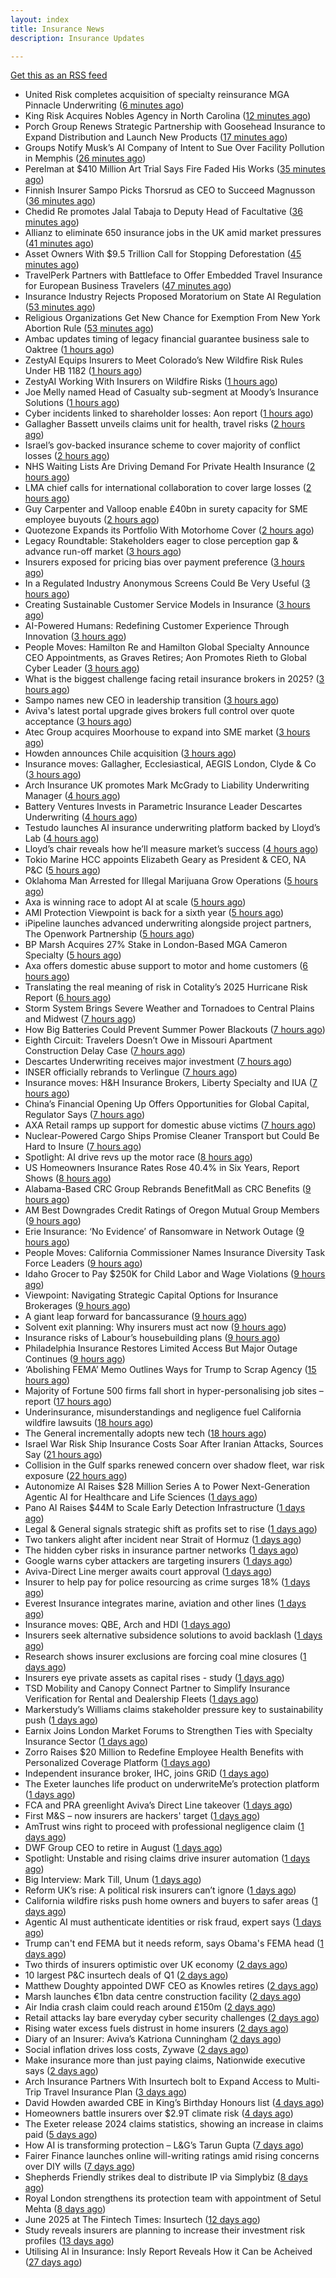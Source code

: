 ```yaml
---
layout: index
title: Insurance News
description: Insurance Updates

---
```


[Get this as an RSS feed](/insurance.rss)

<!-- news_marker starts -->
- United Risk completes acquisition of specialty reinsurance MGA Pinnacle Underwriting ([6 minutes ago](https://www.reinsurancene.ws/united-risk-completes-acquisition-of-specialty-reinsurance-mga-pinnacle-underwriting/))
- King Risk Acquires Nobles Agency in North Carolina ([12 minutes ago](https://www.insurancejournal.com/news/southeast/2025/06/18/828354.htm))
- Porch Group Renews Strategic Partnership with Goosehead Insurance to Expand Distribution and Launch New Products ([17 minutes ago](https://www.insurtechinsights.com/porch-group-renews-strategic-partnership-with-goosehead-insurance-to-expand-distribution-and-launch-new-products/))
- Groups Notify Musk’s AI Company of Intent to Sue Over Facility Pollution in Memphis ([26 minutes ago](https://www.insurancejournal.com/news/southeast/2025/06/18/828344.htm))
- Perelman at $410 Million Art Trial Says Fire Faded His Works ([35 minutes ago](https://www.insurancejournal.com/news/national/2025/06/18/828330.htm))
- Finnish Insurer Sampo Picks Thorsrud as CEO to Succeed Magnusson ([36 minutes ago](https://www.insurancejournal.com/news/international/2025/06/18/828332.htm))
- Chedid Re promotes Jalal Tabaja to Deputy Head of Facultative ([36 minutes ago](https://www.reinsurancene.ws/chedid-re-promotes-jalal-tabaja-to-deputy-head-of-facultative/))
- Allianz to eliminate 650 insurance jobs in the UK amid market pressures ([41 minutes ago](https://www.insurancebusinessmag.com/uk/news/breaking-news/allianz-to-eliminate-650-insurance-jobs-in-the-uk-amid-market-pressures-539551.aspx))
- Asset Owners With $9.5 Trillion Call for Stopping Deforestation ([45 minutes ago](https://www.insurancejournal.com/news/international/2025/06/18/828319.htm))
- TravelPerk Partners with Battleface to Offer Embedded Travel Insurance for European Business Travelers ([47 minutes ago](https://www.insurtechinsights.com/travelperk-partners-with-battleface-to-offer-embedded-travel-insurance-for-european-business-travelers/))
- Insurance Industry Rejects Proposed Moratorium on State AI Regulation ([53 minutes ago](https://www.insurancejournal.com/news/national/2025/06/18/828264.htm))
- Religious Organizations Get New Chance for Exemption From New York Abortion Rule ([53 minutes ago](https://www.insurancejournal.com/news/east/2025/06/18/828317.htm))
- Ambac updates timing of legacy financial guarantee business sale to Oaktree ([1 hours ago](https://www.reinsurancene.ws/ambac-updates-timing-of-legacy-financial-guarantee-business-sale-to-oaktree/))
- ZestyAI Equips Insurers to Meet Colorado’s New Wildfire Risk Rules Under HB 1182 ([1 hours ago](https://www.insurtechinsights.com/zestyai-equips-insurers-to-meet-colorados-new-wildfire-risk-rules-under-hb-1182/))
- ZestyAI Working With Insurers on Wildfire Risks ([1 hours ago](https://insurance-edge.net/2025/06/18/zestyai-working-with-insurers-on-wildfire-risks/))
- Joe Melly named Head of Casualty sub-segment at Moody’s Insurance Solutions ([1 hours ago](https://www.reinsurancene.ws/joe-melly-named-head-of-casualty-sub-segment-at-moodys-insurance-solutions/))
- Cyber incidents linked to shareholder losses: Aon report ([1 hours ago](https://www.insurancebusinessmag.com/uk/news/cyber/cyber-incidents-linked-to-shareholder-losses-aon-report-539536.aspx))
- Gallagher Bassett unveils claims unit for health, travel risks ([2 hours ago](https://www.insurancebusinessmag.com/uk/news/claims/gallagher-bassett-unveils-claims-unit-for-health-travel-risks-539533.aspx))
- Israel’s gov-backed insurance scheme to cover majority of conflict losses ([2 hours ago](https://www.reinsurancene.ws/israels-gov-backed-insurance-scheme-to-cover-majority-of-conflict-losses/))
- NHS Waiting Lists Are Driving Demand For Private Health Insurance ([2 hours ago](https://insurance-edge.net/2025/06/18/nhs-waiting-lists-are-driving-demand-for-private-health-insurance/))
- LMA chief calls for international collaboration to cover large losses ([2 hours ago](https://www.postonline.co.uk/news/7957962/lma-chief-calls-for-international-collaboration-to-cover-large-losses))
- Guy Carpenter and Valloop enable £40bn in surety capacity for SME employee buyouts ([2 hours ago](https://www.reinsurancene.ws/guy-carpenter-and-valloop-enable-40bn-in-surety-capacity-for-sme-employee-buyouts/))
- Quotezone Expands its Portfolio With Motorhome Cover ([2 hours ago](https://insurance-edge.net/2025/06/18/quotezone-expands-its-portfolio-with-motorhome-cover/))
- Legacy Roundtable: Stakeholders eager to close perception gap & advance run-off market ([3 hours ago](https://www.reinsurancene.ws/legacy-roundtable-stakeholders-eager-to-close-perception-gap-advance-run-off-market/))
- Insurers exposed for pricing bias over payment preference ([3 hours ago](https://www.postonline.co.uk/news/7957958/insurers-exposed-for-pricing-bias-over-payment-preference))
- In a Regulated Industry Anonymous Screens Could Be Very Useful ([3 hours ago](https://insurance-edge.net/2025/06/18/in-a-regulated-industry-anonymous-screens-could-be-very-useful/))
- Creating Sustainable Customer Service Models in Insurance ([3 hours ago](https://insurance-edge.net/2025/06/18/creating-sustainable-customer-service-models-in-insurance/))
- AI-Powered Humans: Redefining Customer Experience Through Innovation ([3 hours ago](https://insurance-edge.net/2025/06/18/ai-powered-humans-redefining-customer-experience-through-innovation/))
- People Moves: Hamilton Re and Hamilton Global Specialty Announce CEO Appointments, as Graves Retires; Aon Promotes Rieth to Global Cyber Leader ([3 hours ago](https://www.insurancejournal.com/news/international/2025/06/18/827990.htm))
- What is the biggest challenge facing retail insurance brokers in 2025? ([3 hours ago](https://www.insurancebusinessmag.com/uk/tv/what-is-the-biggest-challenge-facing-retail-insurance-brokers-in-2025-539514.aspx))
- Sampo names new CEO in leadership transition ([3 hours ago](https://www.insurancebusinessmag.com/uk/news/breaking-news/sampo-names-new-ceo-in-leadership-transition-539513.aspx))
- Aviva's latest portal upgrade gives brokers full control over quote acceptance ([3 hours ago](https://www.insurancebusinessmag.com/uk/news/breaking-news/avivas-latest-portal-upgrade-gives-brokers-full-control-over-quote-acceptance-539512.aspx))
- Atec Group acquires Moorhouse to expand into SME market ([3 hours ago](https://www.insurancebusinessmag.com/uk/news/sme/atec-group-acquires-moorhouse-to-expand-into-sme-market-539511.aspx))
- Howden announces Chile acquisition ([3 hours ago](https://www.insurancebusinessmag.com/uk/news/breaking-news/howden-announces-chile-acquisition-539510.aspx))
- Insurance moves: Gallagher, Ecclesiastical, AEGIS London, Clyde & Co ([3 hours ago](https://www.insurancebusinessmag.com/uk/news/breaking-news/insurance-moves-gallagher-ecclesiastical-aegis-london-clyde-and-co-539509.aspx))
- Arch Insurance UK promotes Mark McGrady to Liability Underwriting Manager ([4 hours ago](https://www.reinsurancene.ws/arch-insurance-uk-promotes-mark-mcgrady-to-liability-underwriting-manager/))
- Battery Ventures Invests in Parametric Insurance Leader Descartes Underwriting ([4 hours ago](https://www.insurtechinsights.com/battery-ventures-invests-in-parametric-insurance-leader-descartes-underwriting/))
- Testudo launches AI insurance underwriting platform backed by Lloyd’s Lab ([4 hours ago](https://www.reinsurancene.ws/testudo-launches-ai-insurance-underwriting-platform-backed-by-lloyds-lab/))
- Lloyd’s chair reveals how he’ll measure market’s success ([4 hours ago](https://www.postonline.co.uk/news/7957960/lloyd%E2%80%99s-chair-reveals-how-he%E2%80%99ll-measure-market%E2%80%99s-success))
- Tokio Marine HCC appoints Elizabeth Geary as President & CEO, NA P&C ([5 hours ago](https://www.reinsurancene.ws/tokio-marine-hcc-appoints-elizabeth-geary-as-president-ceo-na-pc/))
- Oklahoma Man Arrested for Illegal Marijuana Grow Operations ([5 hours ago](https://www.insurancejournal.com/news/southcentral/2025/06/18/828242.htm))
- Axa is winning race to adopt AI at scale ([5 hours ago](https://www.postonline.co.uk/technology/7957945/axa-is-winning-race-to-adopt-ai-at-scale))
- AMI Protection Viewpoint is back for a sixth year ([5 hours ago](https://ifamagazine.com/ami-protection-viewpoint-is-back-for-a-sixth-year/))
- iPipeline launches advanced underwriting alongside project partners, The Openwork Partnership ([5 hours ago](https://ifamagazine.com/ipipeline-launches-advanced-underwriting-alongside-project-partners-the-openwork-partnership/))
- BP Marsh Acquires 27% Stake in London-Based MGA Cameron Specialty ([5 hours ago](https://www.insurtechinsights.com/bp-marsh-acquires-27-stake-in-london-based-mga-cameron-specialty/))
- Axa offers domestic abuse support to motor and home customers ([6 hours ago](https://www.postonline.co.uk/personal/7957956/axa-offers-domestic-abuse-support-to-motor-and-home-customers))
- Translating the real meaning of risk in Cotality’s 2025 Hurricane Risk Report ([6 hours ago](https://www.insurancejournal.com/blogs/cotality/2025/06/18/828199.htm))
- Storm System Brings Severe Weather and Tornadoes to Central Plains and Midwest ([7 hours ago](https://www.insurancejournal.com/news/midwest/2025/06/18/828265.htm))
- How Big Batteries Could Prevent Summer Power Blackouts ([7 hours ago](https://www.insurancejournal.com/news/southcentral/2025/06/18/828233.htm))
- Eighth Circuit: Travelers Doesn’t Owe in Missouri Apartment Construction Delay Case ([7 hours ago](https://www.insurancejournal.com/news/midwest/2025/06/18/828274.htm))
- Descartes Underwriting receives major investment ([7 hours ago](https://www.insurancebusinessmag.com/uk/news/breaking-news/descartes-underwriting-receives-major-investment-539485.aspx))
- INSER officially rebrands to Verlingue ([7 hours ago](https://www.insurancebusinessmag.com/uk/news/breaking-news/inser-officially-rebrands-to-verlingue-539484.aspx))
- Insurance moves: H&H Insurance Brokers, Liberty Specialty and IUA ([7 hours ago](https://www.insurancebusinessmag.com/uk/news/breaking-news/insurance-moves-handh-insurance-brokers-liberty-specialty-and-iua-539482.aspx))
- China’s Financial Opening Up Offers Opportunities for Global Capital, Regulator Says ([7 hours ago](https://www.insurancejournal.com/news/international/2025/06/18/828294.htm))
- AXA Retail ramps up support for domestic abuse victims ([7 hours ago](https://www.insurancebusinessmag.com/uk/news/breaking-news/axa-retail-ramps-up-support-for-domestic-abuse-victims-539480.aspx))
- Nuclear-Powered Cargo Ships Promise Cleaner Transport but Could Be Hard to Insure ([7 hours ago](https://www.insurancejournal.com/news/international/2025/06/18/828288.htm))
- Spotlight: AI drive revs up the motor race ([8 hours ago](https://www.postonline.co.uk/market-access/motor/7957880/spotlight-ai-drive-revs-up-the-motor-race))
- US Homeowners Insurance Rates Rose 40.4% in Six Years, Report Shows ([8 hours ago](https://www.insurancejournal.com/news/national/2025/06/18/828245.htm))
- Alabama-Based CRC Group Rebrands BenefitMall as CRC Benefits ([9 hours ago](https://www.insurancejournal.com/news/southeast/2025/06/18/828166.htm))
- AM Best Downgrades Credit Ratings of Oregon Mutual Group Members ([9 hours ago](https://www.insurancejournal.com/news/west/2025/06/18/828220.htm))
- Erie Insurance: ‘No Evidence’ of Ransomware in Network Outage ([9 hours ago](https://www.insurancejournal.com/news/east/2025/06/18/828269.htm))
- People Moves: California Commissioner Names Insurance Diversity Task Force Leaders ([9 hours ago](https://www.insurancejournal.com/news/west/2025/06/18/827410.htm))
- Idaho Grocer to Pay $250K for Child Labor and Wage Violations ([9 hours ago](https://www.insurancejournal.com/news/west/2025/06/18/828041.htm))
- Viewpoint: Navigating Strategic Capital Options for Insurance Brokerages ([9 hours ago](https://www.insurancejournal.com/news/international/2025/06/18/828137.htm))
- A giant leap forward for bancassurance ([9 hours ago](https://www.postonline.co.uk/personal/7957680/a-giant-leap-forward-for-bancassurance))
- Solvent exit planning: Why insurers must act now ([9 hours ago](https://www.postonline.co.uk/regulation/7957855/solvent-exit-planning-why-insurers-must-act-now))
- Insurance risks of Labour’s housebuilding plans ([9 hours ago](https://www.postonline.co.uk/commercial/7957863/insurance-risks-of-labour%E2%80%99s-housebuilding-plans))
- Philadelphia Insurance Restores Limited Access But Major Outage Continues ([9 hours ago](https://www.insurancejournal.com/news/east/2025/06/18/828281.htm))
- ‘Abolishing FEMA’ Memo Outlines Ways for Trump to Scrap Agency ([15 hours ago](https://www.insurancejournal.com/news/national/2025/06/17/828249.htm))
- Majority of Fortune 500 firms fall short in hyper-personalising job sites – report ([17 hours ago](https://www.insurancebusinessmag.com/uk/business-strategy/majority-of-fortune-500-firms-fall-short-in-hyperpersonalising-job-sites--report-539448.aspx))
- Underinsurance, misunderstandings and negligence fuel California wildfire lawsuits ([18 hours ago](https://www.dig-in.com/news/underinsurance-negligence-fuel-california-wildfire-lawsuits))
- The General incrementally adopts new tech ([18 hours ago](https://www.dig-in.com/news/the-general-incrementally-adopts-new-tech))
- Israel War Risk Ship Insurance Costs Soar After Iranian Attacks, Sources Say ([21 hours ago](https://www.insurancejournal.com/news/international/2025/06/17/828193.htm))
- Collision in the Gulf sparks renewed concern over shadow fleet, war risk exposure ([22 hours ago](https://www.insurancebusinessmag.com/uk/news/marine/collision-in-the-gulf-sparks-renewed-concern-over-shadow-fleet-war-risk-exposure-539413.aspx))
- Autonomize AI Raises $28 Million Series A to Power Next-Generation Agentic AI for Healthcare and Life Sciences ([1 days ago](https://www.insurtechinsights.com/autonomize-ai-raises-28-million-series-a-to-power-next-generation-agentic-ai-for-healthcare-and-life-sciences/))
- Pano AI Raises $44M to Scale Early Detection Infrastructure ([1 days ago](https://www.insurtechinsights.com/pano-ai-raises-44m-to-scale-early-detection-infrastructure/))
- Legal & General signals strategic shift as profits set to rise ([1 days ago](https://www.insurancebusinessmag.com/uk/news/breaking-news/legal-and-general-signals-strategic-shift-as-profits-set-to-rise-539374.aspx))
- Two tankers alight after incident near Strait of Hormuz ([1 days ago](https://www.insurancebusinessmag.com/uk/news/marine/two-tankers-alight-after-incident-near-strait-of-hormuz-539368.aspx))
- The hidden cyber risks in insurance partner networks ([1 days ago](https://www.dig-in.com/news/the-hidden-cyber-risks-in-insurance-partner-networks))
- Google warns cyber attackers are targeting insurers ([1 days ago](https://www.postonline.co.uk/commercial/7957954/google-warns-cyber-attackers-are-targeting-insurers))
- Aviva-Direct Line merger awaits court approval ([1 days ago](https://www.insurancebusinessmag.com/uk/news/breaking-news/avivadirect-line-merger-awaits-court-approval-539345.aspx))
- Insurer to help pay for police resourcing as crime surges 18% ([1 days ago](https://www.insurancebusinessmag.com/uk/news/breaking-news/insurer-to-help-pay-for-police-resourcing-as-crime-surges-18-539344.aspx))
- Everest Insurance integrates marine, aviation and other lines ([1 days ago](https://www.insurancebusinessmag.com/uk/news/breaking-news/everest-insurance-integrates-marine-aviation-and-other-lines-539337.aspx))
- Insurance moves: QBE, Arch and HDI ([1 days ago](https://www.insurancebusinessmag.com/uk/news/breaking-news/insurance-moves-qbe-arch-and-hdi-539335.aspx))
- Insurers seek alternative subsidence solutions to avoid backlash ([1 days ago](https://www.postonline.co.uk/claims/7957932/insurers-seek-alternative-subsidence-solutions-to-avoid-backlash))
- Research shows insurer exclusions are forcing coal mine closures ([1 days ago](https://www.postonline.co.uk/news/7957953/research-shows-insurer-exclusions-are-forcing-coal-mine-closures))
- Insurers eye private assets as capital rises - study ([1 days ago](https://www.insurancebusinessmag.com/uk/news/breaking-news/insurers-eye-private-assets-as-capital-rises--study-539334.aspx))
- TSD Mobility and Canopy Connect Partner to Simplify Insurance Verification for Rental and Dealership Fleets ([1 days ago](https://www.insurtechinsights.com/tsd-mobility-and-canopy-connect-partner-to-simplify-insurance-verification-for-rental-and-dealership-fleets/))
- Markerstudy’s Williams claims stakeholder pressure key to sustainability push ([1 days ago](https://www.postonline.co.uk/news/7957950/markerstudy%E2%80%99s-williams-claims-stakeholder-pressure-key-to-sustainability-push))
- Earnix Joins London Market Forums to Strengthen Ties with Specialty Insurance Sector ([1 days ago](https://www.insurtechinsights.com/earnix-joins-london-market-forums-to-strengthen-ties-with-specialty-insurance-sector/))
- Zorro Raises $20 Million to Redefine Employee Health Benefits with Personalized Coverage Platform ([1 days ago](https://www.insurtechinsights.com/zorro-raises-20-million-to-redefine-employee-health-benefits-with-personalized-coverage-platform/))
- Independent insurance broker, IHC, joins GRiD ([1 days ago](https://ifamagazine.com/independent-insurance-broker-ihc-joins-grid/))
- The Exeter launches life product on underwriteMe’s protection platform ([1 days ago](https://ifamagazine.com/the-exeter-launches-life-product-on-underwritemes-protection-platform/))
- FCA and PRA greenlight Aviva’s Direct Line takeover ([1 days ago](https://www.postonline.co.uk/news/7957952/fca-and-pra-greenlight-aviva%E2%80%99s-direct-line-takeover))
- First M&S – now insurers are hackers' target ([1 days ago](https://www.insurancebusinessmag.com/uk/news/cyber/first-mands--now-insurers-are-hackers-target-539311.aspx))
- AmTrust wins right to proceed with professional negligence claim ([1 days ago](https://www.insurancebusinessmag.com/uk/news/legal-insights/amtrust-wins-right-to-proceed-with-professional-negligence-claim-539310.aspx))
- DWF Group CEO to retire in August ([1 days ago](https://www.insurancebusinessmag.com/uk/news/breaking-news/dwf-group-ceo-to-retire-in-august-539309.aspx))
- Spotlight: Unstable and rising claims drive insurer automation ([1 days ago](https://www.postonline.co.uk/market-access/7957900/spotlight-unstable-and-rising-claims-drive-insurer-automation))
- Big Interview: Mark Till, Unum ([1 days ago](https://www.postonline.co.uk/personal/7957584/big-interview-mark-till%C2%A0unum))
- Reform UK’s rise: A political risk insurers can’t ignore ([1 days ago](https://www.postonline.co.uk/regulation/7957853/reform-uk%E2%80%99s-rise-a-political-risk-insurers-can%E2%80%99t-ignore))
- California wildfire risks push home owners and buyers to safer areas ([1 days ago](https://www.dig-in.com/news/california-fire-risks-push-home-owners-to-safer-areas))
- Agentic AI must authenticate identities or risk fraud, expert says ([1 days ago](https://www.dig-in.com/news/agentic-ai-must-authenticate-identities-or-risk-fraud-expert-says))
- Trump can't end FEMA but it needs reform, says Obama's FEMA head ([1 days ago](https://www.dig-in.com/articles/trump-cant-end-fema-it-needs-reform-says-obamas-fema-head))
- Two thirds of insurers optimistic over UK economy ([2 days ago](https://www.postonline.co.uk/news/7957948/two-thirds-of-insurers-optimistic-over-uk-economy))
- 10 largest P&C insurtech deals of Q1 ([2 days ago](https://www.dig-in.com/list/10-largest-p-c-insurtech-deals-of-q1))
- Matthew Doughty appointed DWF CEO as Knowles retires ([2 days ago](https://www.postonline.co.uk/news/7957947/matthew-doughty-appointed-dwf-ceo-as-knowles-retires))
- Marsh launches €1bn data centre construction facility ([2 days ago](https://www.postonline.co.uk/technology/7957944/marsh-launches-%E2%82%AC1bn-data-centre-construction-facility))
- Air India crash claim could reach around £150m ([2 days ago](https://www.postonline.co.uk/commercial/7957943/air-india-crash-claim-could-reach-around-%C2%A3150m))
- Retail attacks lay bare everyday cyber security challenges ([2 days ago](https://www.postonline.co.uk/commercial/7957940/retail-attacks-lay-bare-everyday-cyber-security-challenges))
- Rising water excess fuels distrust in home insurers ([2 days ago](https://www.postonline.co.uk/personal/7957731/rising-water-excess-fuels-distrust-in-home-insurers))
- Diary of an Insurer: Aviva’s Katriona Cunningham ([2 days ago](https://www.postonline.co.uk/claims/7957489/diary-of-an-insurer-aviva%E2%80%99s-katriona-cunningham))
- Social inflation drives loss costs, Zywave ([2 days ago](https://www.dig-in.com/news/social-inflation-drives-loss-costs-zywave))
- Make insurance more than just paying claims, Nationwide executive says ([2 days ago](https://www.dig-in.com/news/make-insurance-more-than-paying-claims-nationwide-exec-says))
- Arch Insurance Partners With Insurtech bolt to Expand Access to Multi-Trip Travel Insurance Plan ([3 days ago](https://thefintechtimes.com/arch-insurance-partners-with-insurtech-bolt-to-expand-access-to-multi-trip-travel-insurance-plan/))
- David Howden awarded CBE in King’s Birthday Honours list ([4 days ago](https://www.postonline.co.uk/news/7957942/david-howden-awarded-cbe-in-king%E2%80%99s-birthday-honours-list))
- Homeowners battle insurers over $2.9T climate risk ([4 days ago](https://www.dig-in.com/articles/homeowners-battle-insurers-over-2-9t-climate-risk))
- The Exeter release 2024 claims statistics, showing an increase in claims paid ([5 days ago](https://ifamagazine.com/the-exeter-release-2024-claims-statistics-showing-an-increase-in-claims-paid/))
- How AI is transforming protection – L&G’s Tarun Gupta ([7 days ago](https://ifamagazine.com/what-does-ai-mean-for-digital-health-and-wellbeing/))
- Fairer Finance launches online will-writing ratings amid rising concerns over DIY wills ([7 days ago](https://ifamagazine.com/fairer-finance-launches-online-will-writing-ratings-amid-rising-concerns-over-diy-wills/))
- Shepherds Friendly strikes deal to distribute IP via Simplybiz ([8 days ago](https://ifamagazine.com/shepherds-friendly-strikes-deal-to-distribute-ip-via-simplybiz/))
- Royal London strengthens its protection team with appointment of Setul Mehta ([8 days ago](https://ifamagazine.com/royal-london-strengthens-its-protection-team-with-appointment-of-setul-mehta/))
- June 2025 at The Fintech Times: Insurtech ([12 days ago](https://thefintechtimes.com/june-2025-at-the-fintech-times-insurtech/))
- Study reveals insurers are planning to increase their investment risk profiles ([13 days ago](https://ifamagazine.com/study-reveals-insurers-are-planning-to-increase-their-investment-risk-profiles/))
- Utilising AI in Insurance: Insly Report Reveals How it Can be Acheived ([27 days ago](https://thefintechtimes.com/utilising-ai-in-insurance-insly-report-reveals-how-it-can-be-acheived/))

<!-- news_marker ends -->